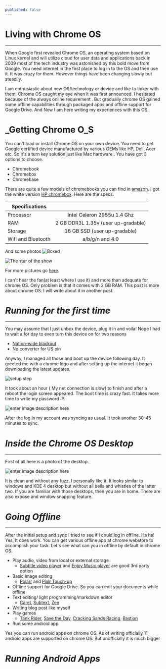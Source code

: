 ```yaml
---
published: false
---
```


# **Living with Chrome OS**


----------
When Google first revealed Chrome OS, an operating system based on Linux kernel and will utilize cloud for user data and applications back in  2009 most of the tech industry was astonished by this bold move from Google. You need internet in the first place  to log in to the OS and then use it. It was crazy for them. However things have been changing slowly but steadily.  

I am  enthusiastic about new OS/technology or device and like to tinker with them. Chrome OS caught my eye when it was first announced. I  hesitated because of the always online requirement . But gradually chrome OS gained some offline capabilities through packaged apps and offline support for Google Drive. And Now I am here  writing my experiences with this OS.


# _Getting Chrome O_S



You can't load or install Chrome OS on your own device. You need to get Google certified device manufactured by various OEMs like HP, Dell, Acer etc. So it's a turn key solution just like Mac hardware . You have got 3 options to choose.

 - Chromebook
 - Chromebox
 - Chromebase

There are quite a few models of  chromebooks you can find in [amazon](http://goo.gl/IlIurZ). I  got the white version [HP chromebox](http://goo.gl/gvBvu5). Here are the specs.


| Specifications        |            | 
| -------------  |:-------------:
| Processor      | Intel Celeron 2955u 1.4 Ghz | 
| RAM            | 2 GB DDR3L 1.35v (user up-gradable) |   
| Storage        | 16 GB SSD (user up-gradable)  | 
| Wifi and Bluetooth | a/b/g/n and  4.0


And some photos 
![Boxed](https://lh4.googleusercontent.com/MHbRzRu32_9YjC8To4NHsC1eA-PLkr1-5L99AcyZI8w=s500 "box.jpg") 

![The star of the show](https://lh6.googleusercontent.com/8jkK2uXraUyY2uPpHQen5Gl_IXqBGBuIdsiBT-q8Joc=s500 "packed.jpg")

For more pictures go [here](https://drive.google.com/folderview?id=0B57L4KYWQjw_dUxPN1RqQ1FpT1E&usp=sharing).

I can't hear the fan(at least where I use it) and more than adequate for chrome OS. Only problem is that it comes with 2 GB RAM. This post is more about chrome OS. I will write about it in another post. 

# _Running for the first time_


----------

You may assume that I just unbox  the device, plug it in and voila! Nope I had to wait a for day to even turn this device on for two reasons

 - [Nation-wide blackout](http://bdnews24.com/bangladesh/2014/11/01/bangladesh-goes-dark-as-power-outage-continues)
 - No converter for US pin

Anyway, I managed all those and boot up the device following day. It greeted me with a chrome logo and after setting up the internet it began downloading the latest updates. 
 
 ![setup step](https://lh6.googleusercontent.com/u-As0LkGdJhVsHhPzSI44psrPmxngvnyGPf-IUALG6uwm7oW2pDDiOWj4-B2JSOleCcvfw=w1327-h513 "first-setup.jpg")

It took about an hour ( My net connection is slow) to finish and after a reboot the login screen appeared. The boot time is crazy fast. It takes more time to write my password :P. 


![enter image description here](https://lh6.googleusercontent.com/v62vBRhhZUgpuXB5eC2d-rLMgpFF6dAMqiEWAC3kcerhMBUG4coy5HyZVz8bNfiDL6QM2Q=w1327-h513 "sign in screen.jpg")

After the log in my account was syncing as usual. It took another 30-45 minutes to sync. 

# _Inside the Chrome OS Desktop_


----------
First of all here is a photo of the desktop.

![enter image description here](https://lh4.googleusercontent.com/PMbyixirW81qJyehixMy1Qu4UVYRtVf-GvVk9YlQtI3vwLy-rhHm5Ux5Y_qNky5i0tu3-A=w1327-h513 "desktop.jpg")

It is clean and without any fuzz. I personally like it.  It looks similar to windows and KDE 4 desktop but without all bells and whistles of the latter two. If you are familiar with those desktops, then you are in home. There are also expose and window snapping feature. 


# _Going Offline_


------------
After the initial setup and sync I tried to see if I could log in offline. Ha ha! Yes, It does work. You can get various offline app at chrome webstore to accomplish your task. Let's see what can you in offline by default in chrome OS.

 - Play audio, video from local or external storage 
     -  [Subtitle video player](http://goo.gl/HwauLE) and [Enjoy Music player](http://goo.gl/XKXJHy) are good 3rd party option
 - Basic image editing
	 - [Polarr](http://goo.gl/SHnDOU) and [Pixlr Touch-up](http://goo.gl/tysFCd)  
 - Offline support for Google Drive. So you can edit your documents while offline
 -  Text editing/ light programming/markdown editor 
	- [Caret](http://goo.gl/OyMKUZ), [Subtext](http://goo.gl/cCNYrH), [Zen](http://goo.gl/LhXabj)
 - Writing blog post like myself 
 - Play games
    - [Tank Rider](http://goo.gl/jFE8kv), [Save the Day](http://goo.gl/OrFmwX), [Cracking Sands Racing](http://goo.gl/tYXRCq), [Bastion](http://goo.gl/6ZEiFI) 
 - Run some android app

Yes you can run android apps on chrome OS.  As of writing  officially 11 android apps are supported on chrome OS. But unofficially it is much bigger


# _Running Android Apps_



 

 